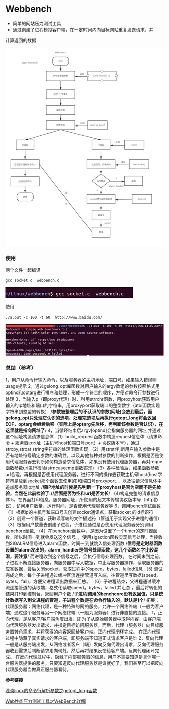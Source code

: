 # Webbench

* 简单的网站压力测试工具
* 通过创建子进程模拟客户端，在一定时间内向目标网站重复发送请求，并

计算返回的数据

![1587214717650](./images/1.png)

### 使用

两个文件一起编译

` gcc socket.c  webbench.c `

![1587302267452](./images/2.png)

使用

`./a.out -c 100 -t 60  http://www.baidu.com/`

![1587302303490](./images/3.png)

### 总结（参考）

1，用户从命令行输入命令，以及服务器的主机地址，端口号，如果输入错误则usage提示
2，通过gelong_opt库函数对用户输入的argv数组的参数按照格式用optind和optarg进行排序和处理，形成一个符合的顺序，方便对命令行参数进行处理
3，当输入p（即proxy代理）时，利用strrchr函数，用proxyhost获取用户输入的ip地址和端口的字符串，用proxyport获取端口的整型数字（atoi函数实现字符串到整型的转换）
/**参数被整理后的不认识的参数(网址)会放到最后，而gelong_opt只处理它认识的选项，处理完选项后再执行getopt_long将会返回EOF，optarg会继续后移（实际上是optarg先后移，再判断该参数是否认识），在这里就是指向网址了**/
4，当循环结束后argv[optind]会指向服务器的网址,并通过这个网址构造请求信息体
（1）build_request函数中构造request信息体（请求命令  + 服务器ip地址（主机号host和端口号port）+ 协议版本号），通过strcpy,strcat string字符串的处理函数实现
（2）用strstr判断用户输入参数中是否有地址符号确定参数的准确性，以及其他各种对参数的判断操作，根据是否是使用代理服务器去判断如何构造请求信息体，如果没有使用代理服务器，再对reque函数参数url进行检验(strncasecmp函数实现)
（3）各种检验后，如果函数参数url合理，再根据是否使用代理服务器，进行不同的操作去获取主机号host(host字符串是放到socket那个函数去使用的)和端口号proxyport，，以及往请求信息体中追加服务器ip地址
/**填IP地址的时候是先判断一下proxyhost是否为空而不是先检验，当然在此前检验了://后面是否为空和url是否太长**/
（4)构造完整的请求信息体
5，在界面打印信息，服务器网址，所使用的超文本传输协议版本号（http协议），访问用户数量，运行时间，是否使用代理服务器等
6，调用bench测试函数
（1）根据ip的主机号和端口号去创建socket通讯点，获取socket 的id标识符
（2）创建一个管道，获取读写端的文件描述符（管道用于实现父子进程的通信）
（3）根据用户数量去创建子进程，子进程通过是否使用代理服务器分别调用benchore函数,
（4）在benchore函数中，是因为设置了一个timer的定时器函数，所以时间一到就会发送这个信号。，使用sigaction函数实现信号处理，当接收到SIGALRM信号进入alarm函数，时间一到就跳入信处理函数
/**信号是定时器函数设置的alarm发出的，alarm_handler是信号处理函数，这几个函数名字比较混淆，要注意**/
而进程收到这个信号之后，会执行信号处理函数。
在时间未到之前，子进程不断连接服务器，向服务器中写入数据，中止写服务器操作，读取服务器的应答数据，最后关闭socket，获取过程中的speed，bytes，failed信息
（5) 测试完成之后，每个子进程通过缓冲区流连接管道写入端，往管道里写数据(speed，bytes，fail)，方便父进程读出数据来汇总。
（6）子进程结束，父进程通过缓冲流连接管道的读取端，格式化读取speed，bytes，failed 并汇总 ，最后将转化的结果打印到控制台，返回用户个数
/**子进程调用的benchcore没有返回值，只是统计数据写入到父进程的管道，子进程个数是在命令行输入的，默认是1个**/
拓展：
代理服务器：网络代理，是一种特殊的网络服务，允许一个网络终端（一般为客户端）通过这个服务与另一个网络终端（一般为服务器）进行非直接的连接。
1，正向代理，是从客户/客户端角度出发，即为了从原始服务器中取得内容，由客户端向代理服务器发出请求，并指定目标访问服务器，而后，代理（服务器）向目标服务器转角需求，并将获得的内容返回给客户端。正向代理闭环完成。
在正向代理过程中隐藏了真实请求的客户端，即服务端不知道正式请求客户是谁
2，反向代理一般是从服务端出发，从网络或者客户（端）发向反向代理出请求，反向代理服务器收到需求后判断请求走向何处，然后再将结果反馈给客户端。反向代理闭环完成。
在反向代理过程中，隐藏了内部服务器的信息，用户不需要知道是具体哪一台服务器提供的服务，只要知道反向代理服务器是谁就好了，我们甚至可以把反向代理服务器当做真正服务器看待。

**参考链接**

[浅谈linux的命令行解析参数之getopt_long函数]( https://blog.csdn.net/qq_33850438/article/details/80172275 )

[Web性能压力测试工具之WebBench详解](  https://www.cnblogs.com/wajika/p/6385506.html )